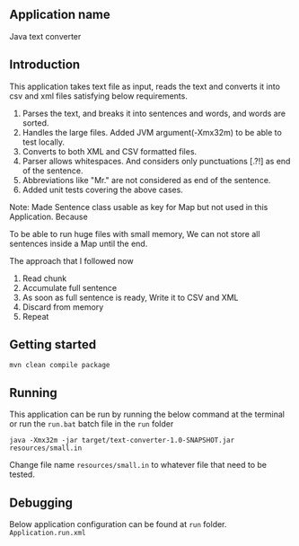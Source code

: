 ## Application name
Java text converter

## Introduction
This application takes text file as input, reads the text and converts it into csv and xml files satisfying below requirements.
1) Parses the text, and breaks it into sentences and words, and words are sorted.
2) Handles the large files. Added JVM argument(-Xmx32m) to be able to test locally. 
3) Converts to both XML and CSV formatted files.
4) Parser allows whitespaces. And considers only punctuations [.?!] as end of the sentence.
5) Abbreviations like "Mr." are not considered as end of the sentence. 
6) Added unit tests covering the above cases.

Note: Made Sentence class usable as key for Map but not used in this Application. Because

To be able to run huge files with small memory, We can not store all sentences inside a Map until the end.

The approach that I followed now
1) Read chunk
2) Accumulate full sentence
3) As soon as full sentence is ready, Write it to CSV and XML
4) Discard from memory
5) Repeat

## Getting started
```
mvn clean compile package
```

## Running
This application can be run by running the below command at the terminal or run the ```run.bat``` batch file in the ```run``` folder

```java -Xmx32m -jar target/text-converter-1.0-SNAPSHOT.jar resources/small.in```

Change file name ```resources/small.in``` to whatever file that need to be tested.

## Debugging

Below application configuration can be found at ```run```  folder. 
```Application.run.xml``` 
